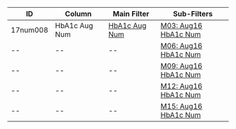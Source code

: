 ID | Column | Main Filter | Sub-Filters | 
-- | ------ | -------| -----------|
17num008| HbA1c Aug Num | [HbA1c Aug Num](https://github.com/Edward-Yao31/Salud-Y-Vida-Report/blob/master/main-filters/num/HbA1c%20Aug%20Num) | [M03: Aug16 HbA1c Num](https://github.com/Edward-Yao31/Salud-Y-Vida-Report/blob/master/sub-filters/num/M03:%20Aug16%20HbA1c%20Num)
-- | --| --|[M06: Aug16 HbA1c Num](https://github.com/Edward-Yao31/Salud-Y-Vida-Report/blob/master/sub-filters/num/M06:%20Aug16%20HbA1c%20Num)|
-- | --| --|[M09: Aug16 HbA1c Num](https://github.com/Edward-Yao31/Salud-Y-Vida-Report/blob/master/sub-filters/num/M09:%20Aug16%20HbA1c%20Num)|
-- | --| --|[M12: Aug16 HbA1c Num](https://github.com/Edward-Yao31/Salud-Y-Vida-Report/blob/master/sub-filters/num/M12:%20Aug16%20HbA1c%20Num)|
-- | --| --|[M15: Aug16 HbA1c Num](https://github.com/Edward-Yao31/Salud-Y-Vida-Report/blob/master/sub-filters/num/M15:%20Aug16%20HbA1c%20Num)|
